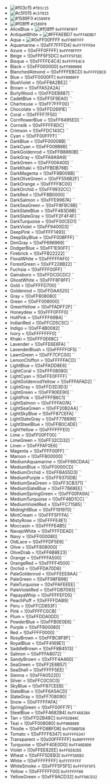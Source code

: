 - ![#f03c15](https://via.placeholder.com/15/f03c15/000000?text=+) `#f03c15`
- ![#c5f015](https://via.placeholder.com/15/c5f015/000000?text=+) `#c5f015`
- ![#1589F0](https://via.placeholder.com/15/1589F0/000000?text=+) `#1589F0`
- ![#f08fff](https://via.placeholder.com/15/1589F0/000000?text=+) `#1589F0`
- AliceBlue            = ![#f08fff]() `0xFFF0F8FF`
- AntiqueWhite         = ![#FFFAEBD7]() `0xFFFAEBD7`
- Aqua                 = ![#0xFF00FFFF]() `0xFF00FFFF`
- Aquamarine           = ![0xFF7FFFD4] `0xFF7FFFD4`
- Azure                = ![0xFFF0FFFF] `0xFFF0FFFF`
- Beige                = ![0xFFF5F5DC] `0xFFF5F5DC`
- Bisque               = ![0xFFFFE4C4] `0xFFFFE4C4`
- Black                = ![0xFF000000] `0xFF000000`
- BlanchedAlmond       = ![0xFFFFEBCD] `0xFFFFEBCD`
- Blue                 = ![0xFF0000FF] `0xFF0000FF`
- BlueViolet           = ![0xFF8A2BE2] ``
- Brown                = ![0xFFA52A2A] ``
- BurlyWood            = ![0xFFDEB887] ``
- CadetBlue            = ![0xFF5F9EA0] ``
- Chartreuse           = ![0xFF7FFF00] ``
- Chocolate            = ![0xFFD2691E] ``
- Coral                = ![0xFFFF7F50] ``
- CornflowerBlue       = ![0xFF6495ED] ``
- Cornsilk             = ![0xFFFFF8DC] ``
- Crimson              = ![0xFFDC143C] ``
- Cyan                 = ![0xFF00FFFF] ``
- DarkBlue             = ![0xFF00008B] ``
- DarkCyan             = ![0xFF008B8B] ``
- DarkGoldenrod        = ![0xFFB8860B] ``
- DarkGray             = ![0xFFA9A9A9] ``
- DarkGreen            = ![0xFF006400] ``
- DarkKhaki            = ![0xFFBDB76B] ``
- DarkMagenta          = ![0xFF8B008B] ``
- DarkOliveGreen       = ![0xFF556B2F] ``
- DarkOrange           = ![0xFFFF8C00] ``
- DarkOrchid           = ![0xFF9932CC] ``
- DarkRed              = ![0xFF8B0000] ``
- DarkSalmon           = ![0xFFE9967A] ``
- DarkSeaGreen         = ![0xFF8FBC8B] ``
- DarkSlateBlue        = ![0xFF483D8B] ``
- DarkSlateGray        = ![0xFF2F4F4F] ``
- DarkTurquoise        = ![0xFF00CED1] ``
- DarkViolet           = ![0xFF9400D3] ``
- DeepPink             = ![0xFFFF1493] ``
- DeepSkyBlue          = ![0xFF00BFFF] ``
- DimGray              = ![0xFF696969] ``
- DodgerBlue           = ![0xFF1E90FF] ``
- Firebrick            = ![0xFFB22222] ``
- FloralWhite          = ![0xFFFFFAF0] ``
- ForestGreen          = ![0xFF228B22] ``
- Fuchsia              = ![0xFFFF00FF] ``
- Gainsboro            = ![0xFFDCDCDC] ``
- GhostWhite           = ![0xFFF8F8FF] ``
- Gold                 = ![0xFFFFD700] ``
- Goldenrod            = ![0xFFDAA520] ``
- Gray                 = ![0xFF808080] ``
- Green                = ![0xFF008000] ``
- GreenYellow          = ![0xFFADFF2F] ``
- Honeydew             = ![0xFFF0FFF0] ``
- HotPink              = ![0xFFFF69B4] ``
- IndianRed            = ![0xFFCD5C5C] ``
- Indigo               = ![0xFF4B0082] ``
- Ivory                = ![0xFFFFFFF0] ``
- Khaki                = ![0xFFF0E68C] ``
- Lavender             = ![0xFFE6E6FA] ``
- LavenderBlush        = ![0xFFFFF0F5] ``
- LawnGreen            = ![0xFF7CFC00] ``
- LemonChiffon         = ![0xFFFFFACD] ``
- LightBlue            = ![0xFFADD8E6] ``
- LightCoral           = ![0xFFF08080] ``
- LightCyan            = ![0xFFE0FFFF] ``
- LightGoldenrodYellow = ![0xFFFAFAD2] ``
- LightGray            = ![0xFFD3D3D3] ``
- LightGreen           = ![0xFF90EE90] ``
- LightPink            = ![0xFFFFB6C1] ``
- LightSalmon          = ![0xFFFFA07A] ``
- LightSeaGreen        = ![0xFF20B2AA] ``
- LightSkyBlue         = ![0xFF87CEFA] ``
- LightSlateGray       = ![0xFF778899] ``
- LightSteelBlue       = ![0xFFB0C4DE] ``
- LightYellow          = ![0xFFFFFFE0] ``
- Lime                 = ![0xFF00FF00] ``
- LimeGreen            = ![0xFF32CD32] ``
- Linen                = ![0xFFFAF0E6] ``
- Magenta              = ![0xFFFF00FF] ``
- Maroon               = ![0xFF800000] ``
- MediumAquamarine     = ![0xFF66CDAA] ``
- MediumBlue           = ![0xFF0000CD] ``
- MediumOrchid         = ![0xFFBA55D3] ``
- MediumPurple         = ![0xFF9370DB] ``
- MediumSeaGreen       = ![0xFF3CB371] ``
- MediumSlateBlue      = ![0xFF7B68EE] ``
- MediumSpringGreen    = ![0xFF00FA9A] ``
- MediumTurquoise      = ![0xFF48D1CC] ``
- MediumVioletRed      = ![0xFFC71585] ``
- MidnightBlue         = ![0xFF191970] ``
- MintCream            = ![0xFFF5FFFA] ``
- MistyRose            = ![0xFFFFE4E1] ``
- Moccasin             = ![0xFFFFE4B5] ``
- NavajoWhite          = ![0xFFFFDEAD] ``
- Navy                 = ![0xFF000080] ``
- OldLace              = ![0xFFFDF5E6] ``
- Olive                = ![0xFF808000] ``
- OliveDrab            = ![0xFF6B8E23] ``
- Orange               = ![0xFFFFA500] ``
- OrangeRed            = ![0xFFFF4500] ``
- Orchid               = ![0xFFDA70D6] ``
- PaleGoldenrod        = ![0xFFEEE8AA] ``
- PaleGreen            = ![0xFF98FB98] ``
- PaleTurquoise        = ![0xFFAFEEEE] ``
- PaleVioletRed        = ![0xFFDB7093] ``
- PapayaWhip           = ![0xFFFFEFD5] ``
- PeachPuff            = ![0xFFFFDAB9] ``
- Peru                 = ![0xFFCD853F] ``
- Pink                 = ![0xFFFFC0CB] ``
- Plum                 = ![0xFFDDA0DD] ``
- PowderBlue           = ![0xFFB0E0E6] ``
- Purple               = ![0xFF800080] ``
- Red                  = ![0xFFFF0000] ``
- RosyBrown            = ![0xFFBC8F8F] ``
- RoyalBlue            = ![0xFF4169E1] ``
- SaddleBrown          = ![0xFF8B4513] ``
- Salmon               = ![0xFFFA8072] ``
- SandyBrown           = ![0xFFF4A460] ``
- SeaGreen             = ![0xFF2E8B57] ``
- SeaShell             = ![0xFFFFF5EE] ``
- Sienna               = ![0xFFA0522D] ``
- Silver               = ![0xFFC0C0C0] ``
- SkyBlue              = ![0xFF87CEEB] ``
- SlateBlue            = ![0xFF6A5ACD] ``
- SlateGray            = ![0xFF708090] ``
- Snow                 = ![0xFFFFFAFA] ``
- SpringGreen          = ![0xFF00FF7F] ``
- SteelBlue            = ![0xFF4682B4] `0xFF4682B4`
- Tan                  = ![0xFFD2B48C] `0xFFD2B48C`
- Teal                 = ![0xFF008080] `0xFF008080`
- Thistle              = ![0xFFD8BFD8] `0xFFD8BFD8`
- Tomato               = ![0xFFFF6347] `0xFFFF6347`
- Transparent          = ![0x00FFFFFF] `0x00FFFFFF`
- Turquoise            = ![0xFF40E0D0] `0xFF40E0D0`
- Violet               = ![0xFFEE82EE] `0xFFEE82EE`
- Wheat                = ![0xFFF5DEB3] `0xFFF5DEB3`
- White                = ![0xFFFFFFFF] `0xFFFFFFFF`
- WhiteSmoke           = ![0xFFF5F5F5] `0xFFF5F5F5`
- Yellow               = ![0xFFFFFF00] `0xFFFFFF00`
- YellowGreen          = ![0xFF9ACD32] `0xFF9ACD32`
